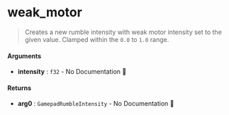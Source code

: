 # weak\_motor

>  Creates a new rumble intensity with weak motor intensity set to the given value.
>  Clamped within the `0.0` to `1.0` range.

#### Arguments

- **intensity** : `f32` \- No Documentation 🚧

#### Returns

- **arg0** : `GamepadRumbleIntensity` \- No Documentation 🚧